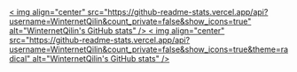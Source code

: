 
<div>
  <a href=" ">
    < img align="center" src="https://github-readme-stats.vercel.app/api?username=WinternetQilin&count_private=false&show_icons=true" alt="WinternetQilin's GitHub stats" />
    <!-- < img align="center" src="https://github-readme-stats.vercel.app/api/top-langs/?username=ZxBing0066&show_icons=true&layout=compact" /> -->
  </a >
  <a href="https://github.com/anuraghazra/github-readme-stats#gh-dark-mode-only">
    < img align="center" src="https://github-readme-stats.vercel.app/api?username=WinternetQilin&count_private=false&show_icons=true&theme=radical" alt="WinternetQilin's GitHub stats" />
    <!-- < img align="center" src="https://github-readme-stats.vercel.app/api/top-langs/?username=ZxBing0066&show_icons=true&theme=radical&layout=compact" /> -->
  </a >
</div>
